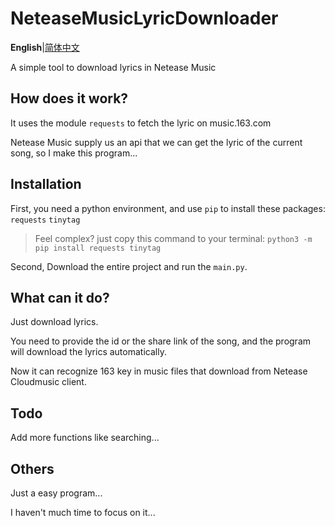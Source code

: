 NeteaseMusicLyricDownloader
===========================
**English**|[简体中文](./README_cn.md)

A simple tool to download lyrics in Netease Music

## How does it work?
It uses the module `requests` to fetch the lyric on music.163.com

Netease Music supply us an api that we can get the lyric of the current song, so I make this program...

## Installation
First, you need a python environment, and use `pip` to install these packages: `requests` `tinytag`
>Feel complex? just copy this command to your terminal: `python3 -m pip install requests tinytag`

Second, Download the entire project and run the `main.py`.

## What can it do?
Just download lyrics.

You need to provide the id or the share link of the song, and the program will download the lyrics automatically.

Now it can recognize 163 key in music files that download from Netease Cloudmusic client.

## Todo

Add more functions like searching...

## Others

Just a easy program...

I haven't much time to focus on it...
